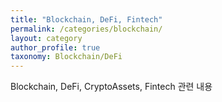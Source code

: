 ```yaml
---
title: "Blockchain, DeFi, Fintech"
permalink: /categories/blockchain/
layout: category
author_profile: true
taxonomy: Blockchain/DeFi
---
```


Blockchain, DeFi, CryptoAssets, Fintech 관련 내용